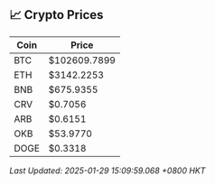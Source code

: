 ## 📈 Crypto Prices

| Coin | Price |
| ---- | ----- |
| BTC | $102609.7899 |
| ETH | $3142.2253 |
| BNB | $675.9355 |
| CRV | $0.7056 |
| ARB | $0.6151 |
| OKB | $53.9770 |
| DOGE | $0.3318 |

_Last Updated: 2025-01-29 15:09:59.068 +0800 HKT_